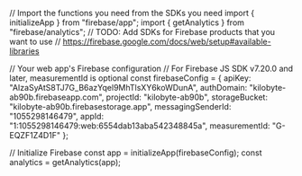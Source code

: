 // Import the functions you need from the SDKs you need
import { initializeApp } from "firebase/app";
import { getAnalytics } from "firebase/analytics";
// TODO: Add SDKs for Firebase products that you want to use
// https://firebase.google.com/docs/web/setup#available-libraries

// Your web app's Firebase configuration
// For Firebase JS SDK v7.20.0 and later, measurementId is optional
const firebaseConfig = {
  apiKey: "AIzaSyAtS8TJ7G_B6azYqel9MhTlsXY6koWDunA",
  authDomain: "kilobyte-ab90b.firebaseapp.com",
  projectId: "kilobyte-ab90b",
  storageBucket: "kilobyte-ab90b.firebasestorage.app",
  messagingSenderId: "1055298146479",
  appId: "1:1055298146479:web:6554dab13aba542348845a",
  measurementId: "G-EQZF1Z4D1F"
};

// Initialize Firebase
const app = initializeApp(firebaseConfig);
const analytics = getAnalytics(app);

